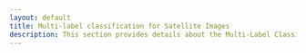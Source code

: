 ```yaml
---
layout: default
title: Multi-label classification for Satellite Images
description: This section provides details about the Multi-Label Classifier build in the context of this project
---
```

